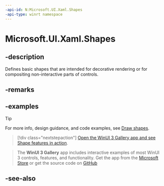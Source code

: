 ```yaml
---
-api-id: N:Microsoft.UI.Xaml.Shapes
-api-type: winrt namespace
---
```


# Microsoft.UI.Xaml.Shapes

## -description

Defines basic shapes that are intended for decorative rendering or for compositing non-interactive parts of controls.

## -remarks

## -examples

> [!TIP]
> For more info, design guidance, and code examples, see [Draw shapes](/windows/apps/design/controls/shapes).

> [!div class="nextstepaction"]
> [Open the WinUI 3 Gallery app and see Shape features in action](winui3gallery:/item/Shape).

> The **WinUI 3 Gallery** app includes interactive examples of most WinUI 3 controls, features, and functionality. Get the app from the [Microsoft Store](https://www.microsoft.com/store/productId/9P3JFPWWDZRC) or get the source code on [GitHub](https://github.com/microsoft/WinUI-Gallery)

## -see-also
